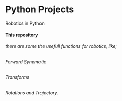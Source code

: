 # Python Projects
Robotics in Python
#### This repository
###### there are some the usefull functions for robotics, like;
###### Forward Synematic
###### Transforms
###### Rotations and Trajectory.
